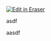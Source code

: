 <p><a target="_blank" href="https://eraser-qa.web.app/workspace/clxuMFGdZRUzzmLyzTyD" id="edit-in-eraser-github-link"><img alt="Edit in Eraser" src="https://firebasestorage.googleapis.com/v0/b/second-petal-295822.appspot.com/o/images%2Fgithub%2FOpen%20in%20Eraser.svg?alt=media&amp;token=968381c8-a7e7-472a-8ed6-4a6626da5501"></a></p>

asdf

aasdf



<!--- Eraser file: https://eraser-qa.web.app/workspace/clxuMFGdZRUzzmLyzTyD --->